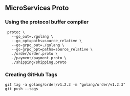 ## MicroServices Proto

### Using the protocol buffer compiler

 ```
  protoc \
    --go_out=./golang \
    --go_opt=paths=source_relative \
    --go-grpc_out=./golang \
    --go-grpc_opt=paths=source_relative \
    ./order/order.proto \
    ./payment/payment.proto \
    ./shipping/shipping.proto
  ```

### Creating GitHub Tags
```
git tag -a golang/order/v1.2.3 -m "golang/order/v1.2.3"
git push --tags
```